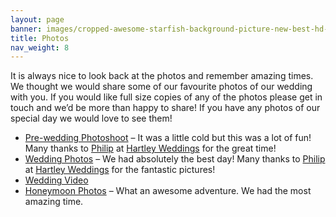```yaml
---
layout: page
banner: images/cropped-awesome-starfish-background-picture-new-best-hd-wallpapers-of-starfish-2.jpg
title: Photos
nav_weight: 8
---
```

It is always nice to look back at the photos and remember amazing times. We thought we would share some of our favourite photos of our wedding with you. If you would like full size copies of any of the photos please get in touch and we’d be more than happy to share! If you have any photos of our special day we would love to see them!

* [Pre-wedding Photoshoot](https://goo.gl/photos/NFcnpbo5vouYMAZUA) – It was a little cold but this was a lot of fun! Many thanks to [Philip](http://www.hartleyweddings.co.uk/about) at [Hartley Weddings](http://www.hartleyweddings.co.uk/)  for the great time!
* [Wedding Photos](https://goo.gl/photos/KU38GjvVhVhz8koe7)  – We had absolutely the best day! Many thanks to [Philip](http://www.hartleyweddings.co.uk/about) at [Hartley Weddings](http://www.hartleyweddings.co.uk/) for the fantastic pictures!
* [Wedding Video](https://goo.gl/photos/C5NUArVw5cxKmC3k8)
* [Honeymoon Photos](https://goo.gl/photos/Watpf2fjiAWCfc4G7) – What an awesome adventure. We had the most amazing time.